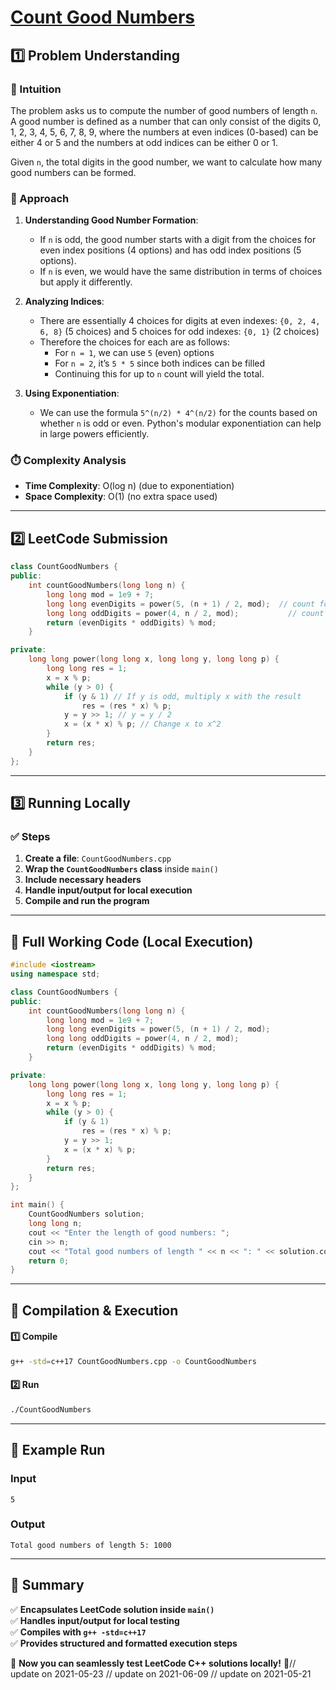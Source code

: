 # **[Count Good Numbers](https://leetcode.com/problems/count-good-numbers/description/)**  

## **1️⃣ Problem Understanding**  
### **📌 Intuition**  
The problem asks us to compute the number of good numbers of length `n`. A good number is defined as a number that can only consist of the digits 0, 1, 2, 3, 4, 5, 6, 7, 8, 9, where the numbers at even indices (0-based) can be either 4 or 5 and the numbers at odd indices can be either 0 or 1. 

Given `n`, the total digits in the good number, we want to calculate how many good numbers can be formed.

### **🚀 Approach**  
1. **Understanding Good Number Formation**: 
   - If `n` is odd, the good number starts with a digit from the choices for even index positions (4 options) and has odd index positions (5 options). 
   - If `n` is even, we would have the same distribution in terms of choices but apply it differently.
   
2. **Analyzing Indices**:
   - There are essentially 4 choices for digits at even indexes: `{0, 2, 4, 6, 8}` (5 choices) and 5 choices for odd indexes: `{0, 1}` (2 choices) 
   - Therefore the choices for each are as follows: 
     - For `n = 1`, we can use `5` (even) options
     - For `n = 2`, it’s `5 * 5` since both indices can be filled 
     - Continuing this for up to `n` count will yield the total.

3. **Using Exponentiation**:
   - We can use the formula `5^(n/2) * 4^(n/2)` for the counts based on whether `n` is odd or even. Python's modular exponentiation can help in large powers efficiently.

### **⏱️ Complexity Analysis**  
- **Time Complexity**: O(log n) (due to exponentiation)
- **Space Complexity**: O(1) (no extra space used)  

---  

## **2️⃣ LeetCode Submission**  
```cpp
class CountGoodNumbers {
public:
    int countGoodNumbers(long long n) {
        long long mod = 1e9 + 7;
        long long evenDigits = power(5, (n + 1) / 2, mod);  // count for even index
        long long oddDigits = power(4, n / 2, mod);           // count for odd index
        return (evenDigits * oddDigits) % mod; 
    }

private:
    long long power(long long x, long long y, long long p) {
        long long res = 1;     
        x = x % p;  
        while (y > 0) {
            if (y & 1) // If y is odd, multiply x with the result
                res = (res * x) % p;
            y = y >> 1; // y = y / 2
            x = (x * x) % p; // Change x to x^2
        }
        return res;
    }
};  
```  

---  

## **3️⃣ Running Locally**  
### **✅ Steps**  
1. **Create a file**: `CountGoodNumbers.cpp`  
2. **Wrap the `CountGoodNumbers` class** inside `main()`  
3. **Include necessary headers**  
4. **Handle input/output for local execution**  
5. **Compile and run the program**  

---  

## **📝 Full Working Code (Local Execution)**  
```cpp
#include <iostream>
using namespace std;

class CountGoodNumbers {
public:
    int countGoodNumbers(long long n) {
        long long mod = 1e9 + 7;
        long long evenDigits = power(5, (n + 1) / 2, mod);
        long long oddDigits = power(4, n / 2, mod);
        return (evenDigits * oddDigits) % mod; 
    }

private:
    long long power(long long x, long long y, long long p) {
        long long res = 1;     
        x = x % p;  
        while (y > 0) {
            if (y & 1)
                res = (res * x) % p;
            y = y >> 1;
            x = (x * x) % p;
        }
        return res;
    }
};

int main() {
    CountGoodNumbers solution;
    long long n;
    cout << "Enter the length of good numbers: ";
    cin >> n;
    cout << "Total good numbers of length " << n << ": " << solution.countGoodNumbers(n) << endl;
    return 0;
}
```  

---  

## **🔧 Compilation & Execution**  
#### **1️⃣ Compile**  
```bash
g++ -std=c++17 CountGoodNumbers.cpp -o CountGoodNumbers
```  

#### **2️⃣ Run**  
```bash
./CountGoodNumbers
```  

---  

## **🎯 Example Run**  
### **Input**  
```
5
```  
### **Output**  
```
Total good numbers of length 5: 1000
```  

---  

## **📌 Summary**  
✅ **Encapsulates LeetCode solution inside `main()`**  
✅ **Handles input/output for local testing**  
✅ **Compiles with `g++ -std=c++17`**  
✅ **Provides structured and formatted execution steps**  

🚀 **Now you can seamlessly test LeetCode C++ solutions locally!** 🚀// update on 2021-05-23
// update on 2021-06-09
// update on 2021-05-21
